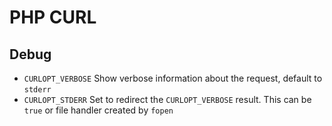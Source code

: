 # PHP CURL

## Debug

- `CURLOPT_VERBOSE` Show verbose information about the request, default to `stderr`
- `CURLOPT_STDERR` Set to redirect the `CURLOPT_VERBOSE` result.
    This can be `true` or file handler created by `fopen`
